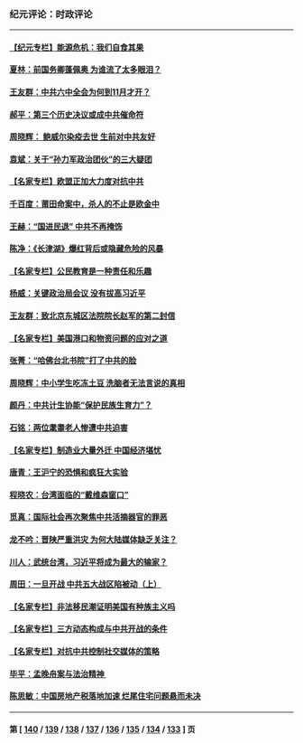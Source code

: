 ### 纪元评论：时政评论
---
#### [【纪元专栏】能源危机：我们自食其果](../../pages/nsc1025/n13318031.md) 
#### [夏林：前国务卿蓬佩奥 为谁流了太多眼泪？](../../pages/nsc1025/n13317961.md) 
#### [王友群：中共六中全会为何到11月才开？](../../pages/nsc1025/n13315769.md) 
#### [郝平：第三个历史决议或成中共催命符](../../pages/nsc1025/n13315896.md) 
#### [周晓辉： 鲍威尔染疫去世 生前对中共友好](../../pages/nsc1025/n13315806.md) 
#### [袁斌：关于“孙力军政治团伙”的三大疑团](../../pages/nsc1025/n13314729.md) 
#### [【名家专栏】欧盟正加大力度对抗中共](../../pages/nsc1025/n13315239.md) 
#### [千百度：莆田命案中，杀人的不止是欧金中](../../pages/nsc1025/n13314840.md) 
#### [王赫：“国进民退” 中共不再掩饰](../../pages/nsc1025/n13314641.md) 
#### [陈净：《长津湖》爆红背后或隐藏危险的风暴](../../pages/nsc1025/n13314364.md) 
#### [【名家专栏】公民教育是一种责任和乐趣](../../pages/nsc1025/n13312618.md) 
#### [杨威：关键政治局会议 没有拔高习近平](../../pages/nsc1025/n13313553.md) 
#### [王友群：致北京东城区法院院长赵军的第二封信](../../pages/nsc1025/n13313521.md) 
#### [【名家专栏】美国港口和物资问题的应对之道](../../pages/nsc1025/n13310398.md) 
#### [张菁：“哈佛台北书院”打了中共的脸](../../pages/nsc1025/n13313392.md) 
#### [周晓辉：中小学生吃冻土豆 洗脑者无法言说的真相](../../pages/nsc1025/n13313409.md) 
#### [颜丹：中共计生协能“保护民族生育力”？](../../pages/nsc1025/n13313369.md) 
#### [石铭：两位耄耋老人惨遭中共迫害](../../pages/nsc1025/n13313140.md) 
#### [【名家专栏】制造业大量外迁 中国经济堪忧](../../pages/nsc1025/n13312622.md) 
#### [唐青：王沪宁的恐惧和疯狂大实验](../../pages/nsc1025/n13310915.md) 
#### [程晓农：台湾面临的“戴维森窗口”](../../pages/nsc1025/n13312096.md) 
#### [觅真：国际社会再次聚焦中共活摘器官的罪恶](../../pages/nsc1025/n13312045.md) 
#### [龙不吟：晋陕严重洪灾 为何大陆媒体缺乏关注？](../../pages/nsc1025/n13311435.md) 
#### [川人：武统台湾，习近平将成为最大的输家？](../../pages/nsc1025/n13311151.md) 
#### [周田：一旦开战 中共五大战区陷被动（上）](../../pages/nsc1025/n13310977.md) 
#### [【名家专栏】非法移民潮证明美国有种族主义吗](../../pages/nsc1025/n13310387.md) 
#### [【名家专栏】三方动态构成与中共开战的条件](../../pages/nsc1025/n13310399.md) 
#### [【名家专栏】对抗中共控制社交媒体的策略](../../pages/nsc1025/n13310382.md) 
#### [毕平：孟晚舟案与法治精神 ](../../pages/nsc1025/n13310613.md) 
#### [陈思敏：中国房地产税落地加速 烂尾住宅问题悬而未决](../../pages/nsc1025/n13309987.md) 

---
#### 第 [ [140](./140.md) / [139](./139.md) / [138](./138.md) / [137](./137.md) / [136](./136.md) / [135](./135.md) / [134](./134.md) / [133](./133.md) ] 页
